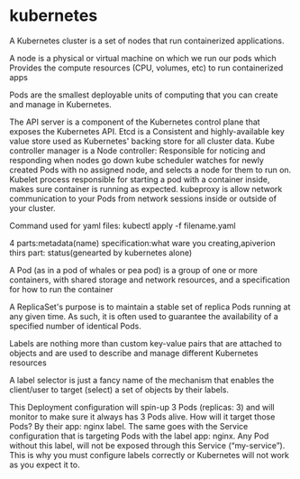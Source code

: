 # kubernetes

A Kubernetes cluster is a set of nodes that run containerized applications. 

A node is a physical or virtual machine on which we run our pods which Provides the compute resources (CPU, volumes, etc) to run containerized apps

Pods are the smallest deployable units of computing that you can create and manage in Kubernetes.

The API server is a component of the Kubernetes control plane that exposes the Kubernetes API.
Etcd is a Consistent and highly-available key value store used as Kubernetes' backing store for all cluster data.
Kube controller manager is a Node controller: Responsible for noticing and responding when nodes go down
kube scheduler  watches for newly created Pods with no assigned node, and selects a node for them to run on.
Kubelet process responsible for starting a pod with a container inside, makes sure container is running as expected.
kubeproxy is allow network communication to your Pods from network sessions inside or outside of your cluster.

Command used for yaml files:
kubectl apply -f filename.yaml

4 parts:metadata(name)
specification:what ware you creating,apiverion
thirs part: status(genearted by kubernetes alone)

A Pod (as in a pod of whales or pea pod) is a group of one or more containers, with shared storage and network resources, and a specification for how to run the container

A ReplicaSet's purpose is to maintain a stable set of replica Pods running at any given time. As such, it is often used to guarantee the availability of a specified number of identical Pods.

Labels are nothing more than custom key-value pairs that are attached to objects and are used to describe and manage different Kubernetes resources

A label selector is just a fancy name of the mechanism that enables the client/user to target (select) a set of objects by their labels. 


This Deployment configuration will spin-up 3 Pods (replicas: 3) and will monitor to make sure it always has 3 Pods alive. How will it target those Pods? By their app: nginx label. The same goes with the Service configuration that is targeting Pods with the label app: nginx. Any Pod without this label, will not be exposed through this Service (“my-service”). This is why you must configure labels correctly or Kubernetes will not work as you expect it to.

